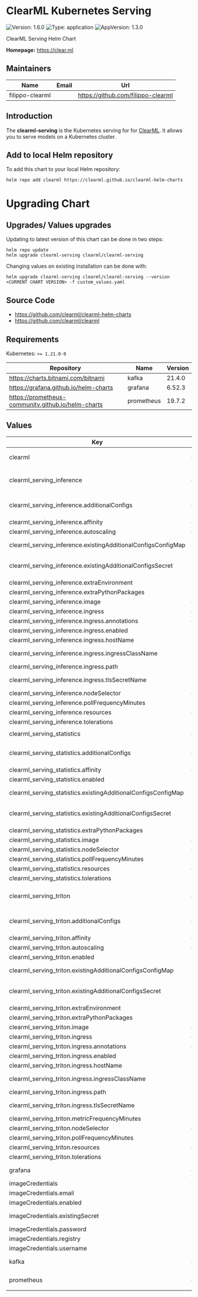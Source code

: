 # ClearML Kubernetes Serving

![Version: 1.6.0](https://img.shields.io/badge/Version-1.6.0-informational?style=flat-square) ![Type: application](https://img.shields.io/badge/Type-application-informational?style=flat-square) ![AppVersion: 1.3.0](https://img.shields.io/badge/AppVersion-1.3.0-informational?style=flat-square)

ClearML Serving Helm Chart

**Homepage:** <https://clear.ml>

## Maintainers

| Name | Email | Url |
| ---- | ------ | --- |
| filippo-clearml |  | <https://github.com/filippo-clearml> |

## Introduction

The **clearml-serving** is the Kubernetes serving for for [ClearML](https://github.com/clearml/clearml-serving).
It allows you to serve models on a Kubernetes cluster.

## Add to local Helm repository

To add this chart to your local Helm repository:

```
helm repo add clearml https://clearml.github.io/clearml-helm-charts
```

# Upgrading Chart

## Upgrades/ Values upgrades

Updating to latest version of this chart can be done in two steps:

```
helm repo update
helm upgrade clearml-serving clearml/clearml-serving
```

Changing values on existing installation can be done with:

```
helm upgrade clearml-serving clearml/clearml-serving --version <CURRENT CHART VERSION> -f custom_values.yaml
```

## Source Code

* <https://github.com/clearml/clearml-helm-charts>
* <https://github.com/clearml/clearml>

## Requirements

Kubernetes: `>= 1.21.0-0`

| Repository | Name | Version |
|------------|------|---------|
| https://charts.bitnami.com/bitnami | kafka | 21.4.0 |
| https://grafana.github.io/helm-charts | grafana | 6.52.3 |
| https://prometheus-community.github.io/helm-charts | prometheus | 19.7.2 |

## Values

| Key | Type | Default | Description |
|-----|------|---------|-------------|
| clearml | object | `{"apiAccessKey":"ClearML API Access Key","apiHost":"http://clearml-server-apiserver:8008","apiSecretKey":"ClearML API Secret Key","defaultBaseServeUrl":"http://127.0.0.1:8080/serve","filesHost":"http://clearml-server-fileserver:8081","kafkaServeUrl":"","servingTaskId":"ClearML Serving Task ID","webHost":"http://clearml-server-webserver:80"}` | ClearMl generic configurations |
| clearml_serving_inference | object | `{"additionalConfigs":{},"affinity":{},"autoscaling":{"enabled":false,"maxReplicas":11,"minReplicas":1,"targetCPU":50,"targetMemory":50},"existingAdditionalConfigsConfigMap":"","existingAdditionalConfigsSecret":"","extraEnvironment":[],"extraPythonPackages":[],"image":{"repository":"allegroai/clearml-serving-inference","tag":"1.3.0"},"ingress":{"annotations":{},"enabled":false,"hostName":"serving.clearml.127-0-0-1.nip.io","ingressClassName":"","path":"/","tlsSecretName":""},"nodeSelector":{},"pollFrequencyMinutes":"1.0","resources":{},"tolerations":[]}` | ClearML serving inference configurations |
| clearml_serving_inference.additionalConfigs | object | `{}` | files declared in this parameter will be mounted on internal folder /opt/clearml/config and read by pod (examples in values.yaml) if not overridden by existingAdditionalConfigsSecret |
| clearml_serving_inference.affinity | object | `{}` | Affinity configuration |
| clearml_serving_inference.autoscaling | object | `{"enabled":false,"maxReplicas":11,"minReplicas":1,"targetCPU":50,"targetMemory":50}` | Autoscaling configuration |
| clearml_serving_inference.existingAdditionalConfigsConfigMap | string | `""` | reference for files declared in existing ConfigMap will be mounted and read by pod (examples in values.yaml) |
| clearml_serving_inference.existingAdditionalConfigsSecret | string | `""` | reference for files declared in existing Secret will be mounted and read by pod (examples in values.yaml) if not overridden by existingAdditionalConfigsConfigMap |
| clearml_serving_inference.extraEnvironment | list | `[]` | Extra environment variables |
| clearml_serving_inference.extraPythonPackages | list | `[]` | Extra Python Packages to be installed in running pods |
| clearml_serving_inference.image | object | `{"repository":"allegroai/clearml-serving-inference","tag":"1.3.0"}` | Container Image |
| clearml_serving_inference.ingress | object | `{"annotations":{},"enabled":false,"hostName":"serving.clearml.127-0-0-1.nip.io","ingressClassName":"","path":"/","tlsSecretName":""}` | Ingress exposing configurations |
| clearml_serving_inference.ingress.annotations | object | `{}` | Ingress annotations |
| clearml_serving_inference.ingress.enabled | bool | `false` | Enable/Disable ingress |
| clearml_serving_inference.ingress.hostName | string | `"serving.clearml.127-0-0-1.nip.io"` | Ingress hostname domain |
| clearml_serving_inference.ingress.ingressClassName | string | `""` | ClassName (must be defined if no default ingressClassName is available) |
| clearml_serving_inference.ingress.path | string | `"/"` | Ingress root path url |
| clearml_serving_inference.ingress.tlsSecretName | string | `""` | Reference to secret containing TLS certificate. If set, it enables HTTPS on ingress rule. |
| clearml_serving_inference.nodeSelector | object | `{}` | Node Selector configuration |
| clearml_serving_inference.pollFrequencyMinutes | string | `"1.0"` | Default polling frequency for finding new models |
| clearml_serving_inference.resources | object | `{}` | Pod resources definition |
| clearml_serving_inference.tolerations | list | `[]` | Tolerations configuration |
| clearml_serving_statistics | object | `{"additionalConfigs":{},"affinity":{},"enabled":true,"existingAdditionalConfigsConfigMap":"","existingAdditionalConfigsSecret":"","extraEnvironment":[],"extraPythonPackages":[],"image":{"repository":"allegroai/clearml-serving-statistics","tag":"1.3.0"},"nodeSelector":{},"pollFrequencyMinutes":"1.0","resources":{},"tolerations":[]}` | ClearML serving statistics configurations |
| clearml_serving_statistics.additionalConfigs | object | `{}` | files declared in this parameter will be mounted on internal folder /opt/clearml/config and read by pod (examples in values.yaml) if not overridden by existingAdditionalConfigsSecret |
| clearml_serving_statistics.affinity | object | `{}` | Affinity configuration |
| clearml_serving_statistics.enabled | bool | `true` | Enable ClearML Serving Statistics |
| clearml_serving_statistics.existingAdditionalConfigsConfigMap | string | `""` | reference for files declared in existing ConfigMap will be mounted and read by pod (examples in values.yaml) |
| clearml_serving_statistics.existingAdditionalConfigsSecret | string | `""` | reference for files declared in existing Secret will be mounted and read by pod (examples in values.yaml) if not overridden by existingAdditionalConfigsConfigMap |
| clearml_serving_statistics.extraPythonPackages | list | `[]` | Extra Python Packages to be installed in running pods |
| clearml_serving_statistics.image | object | `{"repository":"allegroai/clearml-serving-statistics","tag":"1.3.0"}` | Container Image |
| clearml_serving_statistics.nodeSelector | object | `{}` | Node Selector configuration |
| clearml_serving_statistics.pollFrequencyMinutes | string | `"1.0"` | Default polling frequency for finding new models |
| clearml_serving_statistics.resources | object | `{}` | Pod resources definition |
| clearml_serving_statistics.tolerations | list | `[]` | Tolerations configuration |
| clearml_serving_triton | object | `{"additionalConfigs":{},"affinity":{},"autoscaling":{"enabled":false,"maxReplicas":11,"minReplicas":1,"targetCPU":50,"targetMemory":50},"enabled":true,"existingAdditionalConfigsConfigMap":"","existingAdditionalConfigsSecret":"","extraEnvironment":[],"extraPythonPackages":[],"image":{"repository":"allegroai/clearml-serving-triton","tag":"1.3.0"},"ingress":{"annotations":{},"enabled":false,"hostName":"serving-grpc.clearml.127-0-0-1.nip.io","ingressClassName":"","path":"/","tlsSecretName":""},"metricFrequencyMinutes":"1.0","nodeSelector":{},"pollFrequencyMinutes":"1.0","resources":{},"tolerations":[]}` | ClearML serving Triton configurations |
| clearml_serving_triton.additionalConfigs | object | `{}` | files declared in this parameter will be mounted on internal folder /opt/clearml/config and read by pod (examples in values.yaml) if not overridden by existingAdditionalConfigsSecret |
| clearml_serving_triton.affinity | object | `{}` | Affinity configuration |
| clearml_serving_triton.autoscaling | object | `{"enabled":false,"maxReplicas":11,"minReplicas":1,"targetCPU":50,"targetMemory":50}` | Autoscaling configuration |
| clearml_serving_triton.enabled | bool | `true` | Triton pod creation enable/disable |
| clearml_serving_triton.existingAdditionalConfigsConfigMap | string | `""` | reference for files declared in existing ConfigMap will be mounted and read by pod (examples in values.yaml) |
| clearml_serving_triton.existingAdditionalConfigsSecret | string | `""` | reference for files declared in existing Secret will be mounted and read by pod (examples in values.yaml) if not overridden by existingAdditionalConfigsConfigMap |
| clearml_serving_triton.extraEnvironment | list | `[]` | Extra environment variables |
| clearml_serving_triton.extraPythonPackages | list | `[]` | Extra Python Packages to be installed in running pods |
| clearml_serving_triton.image | object | `{"repository":"allegroai/clearml-serving-triton","tag":"1.3.0"}` | Container Image |
| clearml_serving_triton.ingress | object | `{"annotations":{},"enabled":false,"hostName":"serving-grpc.clearml.127-0-0-1.nip.io","ingressClassName":"","path":"/","tlsSecretName":""}` | Ingress exposing configurations |
| clearml_serving_triton.ingress.annotations | object | `{}` | Ingress annotations |
| clearml_serving_triton.ingress.enabled | bool | `false` | Enable/Disable ingress |
| clearml_serving_triton.ingress.hostName | string | `"serving-grpc.clearml.127-0-0-1.nip.io"` | Ingress hostname domain |
| clearml_serving_triton.ingress.ingressClassName | string | `""` | ClassName (must be defined if no default ingressClassName is available) |
| clearml_serving_triton.ingress.path | string | `"/"` | Ingress root path url |
| clearml_serving_triton.ingress.tlsSecretName | string | `""` | Reference to secret containing TLS certificate. If set, it enables HTTPS on ingress rule. |
| clearml_serving_triton.metricFrequencyMinutes | string | `"1.0"` | Triton metric reporting update frequency in minutes |
| clearml_serving_triton.nodeSelector | object | `{}` | Node Selector configuration |
| clearml_serving_triton.pollFrequencyMinutes | string | `"1.0"` | Triton model update frequency in minutes |
| clearml_serving_triton.resources | object | `{}` | Pod resources definition |
| clearml_serving_triton.tolerations | list | `[]` | Tolerations configuration |
| grafana | object | `{"adminPassword":"clearml","adminUser":"admin","datasources":{"datasources.yaml":{"apiVersion":1,"datasources":[{"access":"proxy","isDefault":true,"name":"Prometheus","type":"prometheus","url":"http://{{ .Release.Name }}-prometheus-server"}]}},"enabled":true}` | Configuration from https://github.com/grafana/helm-charts/blob/main/charts/grafana/values.yaml |
| imageCredentials | object | `{"email":"someone@host.com","enabled":false,"existingSecret":"","password":"pwd","registry":"docker.io","username":"someone"}` | Private image registry configuration |
| imageCredentials.email | string | `"someone@host.com"` | Email |
| imageCredentials.enabled | bool | `false` | Use private authentication mode |
| imageCredentials.existingSecret | string | `""` | If this is set, chart will not generate a secret but will use what is defined here |
| imageCredentials.password | string | `"pwd"` | Registry password |
| imageCredentials.registry | string | `"docker.io"` | Registry name |
| imageCredentials.username | string | `"someone"` | Registry username |
| kafka | object | `{"enabled":true}` | Configuration from https://github.com/bitnami/charts/blob/main/bitnami/kafka/values.yaml |
| prometheus | object | `{"enabled":true,"extraScrapeConfigs":"- job_name: \"{{ .Release.Name }}-stats\"\n  static_configs:\n    - targets:\n      - \"{{ .Release.Name }}-statistics:9999\"\n","kube-state-metrics":{"enabled":false},"prometheus-node-exporter":{"enabled":false},"prometheus-pushgateway":{"enabled":false},"serverFiles":{"prometheus.yml":{"scrape_configs":[{"job_name":"prometheus","static_configs":[{"targets":["localhost:9090"]}]}]}}}` | Configuration from https://github.com/prometheus-community/helm-charts/blob/main/charts/prometheus/values.yaml |
